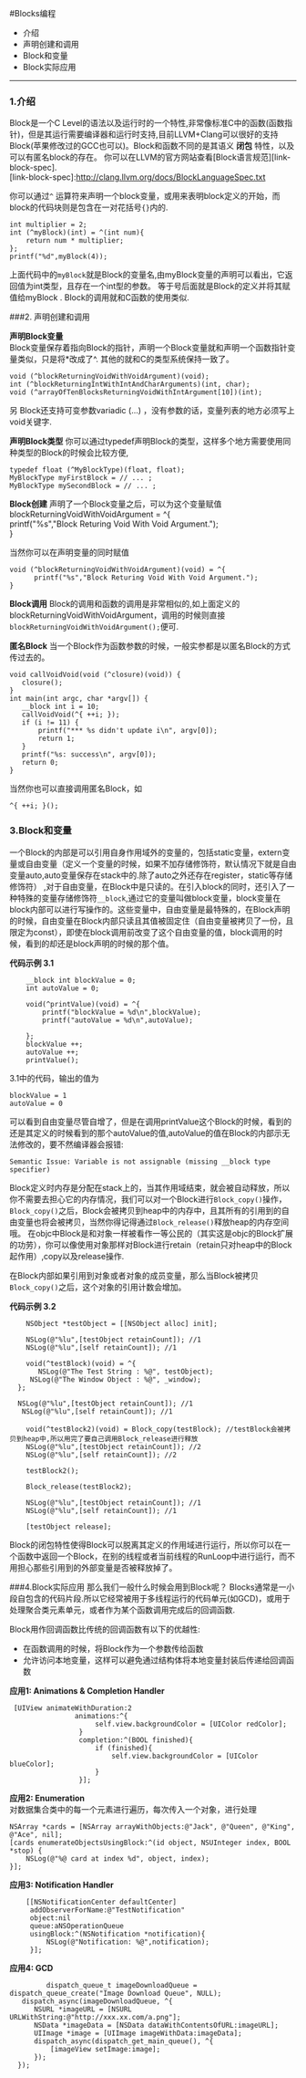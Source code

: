 #Blocks编程

* 介绍
* 声明创建和调用
* Block和变量
* Block实际应用

---

### 1.介绍
Block是一个C Level的语法以及运行时的一个特性,非常像标准C中的函数(函数指针)，但是其运行需要编译器和运行时支持,目前LLVM+Clang可以很好的支持Block(苹果修改过的GCC也可以)。Block和函数不同的是其语义 **闭包** 特性，以及可以有匿名block的存在。
你可以在LLVM的官方网站查看[Block语言规范][link-block-spec].   
[link-block-spec]:http://clang.llvm.org/docs/BlockLanguageSpec.txt

你可以通过`^` 运算符来声明一个block变量，或用来表明block定义的开始，而block的代码块则是包含在一对花括号`{}`内的.   

	int multiplier = 2;   
	int (^myBlock)(int) = ^(int num){   
	    return num * multiplier;   
	};   
	printf("%d",myBlock(4));   


上面代码中的`myBlock`就是Block的变量名,由myBlock变量的声明可以看出，它返回值为int类型，且存在一个int型的参数。
等于号后面就是Block的定义并将其赋值给myBlock .
Block的调用就和C函数的使用类似.


###2. 声明创建和调用
   
**声明Block变量**   
Block变量保存着指向Block的指针，声明一个Block变量就和声明一个函数指针变量类似，只是将*改成了^.
其他的就和C的类型系统保持一致了。

	void (^blockReturningVoidWithVoidArgument)(void);   
	int (^blockReturningIntWithIntAndCharArguments)(int, char);   
	void (^arrayOfTenBlocksReturningVoidWithIntArgument[10])(int);

另 Block还支持可变参数variadic (...) ，没有参数的话，变量列表的地方必须写上void关键字.

**声明Block类型**
你可以通过typedef声明Block的类型，这样多个地方需要使用同种类型的Block的时候会比较方便,

	typedef float (^MyBlockType)(float, float);   
	MyBlockType myFirstBlock = // ... ;   
	MyBlockType mySecondBlock = // ... ;

**Block创建**
声明了一个Block变量之后，可以为这个变量赋值   
	blockReturningVoidWithVoidArgument = ^{   
	      printf("%s","Block Returing Void With Void Argument.");   
	}

当然你可以在声明变量的同时赋值

	void (^blockReturningVoidWithVoidArgument)(void) = ^{   
	      printf("%s","Block Returing Void With Void Argument.");   
	}

**Block调用**
Block的调用和函数的调用是非常相似的,如上面定义的blockReturningVoidWithVoidArgument，调用的时候则直接
`blockReturningVoidWithVoidArgument();`便可.   

**匿名Block**
当一个Block作为函数参数的时候，一般实参都是以匿名Block的方式传过去的。

	void callVoidVoid(void (^closure)(void)) {   
	   closure();   
	}   
 	int main(int argc, char *argv[]) {   
 	   __block int i = 10;       
 	   callVoidVoid(^{ ++i; });   
	   if (i != 11) {   
	       printf("*** %s didn't update i\n", argv[0]);   
	       return 1;   
	   }   
	   printf("%s: success\n", argv[0]);   
	   return 0;   
	}

当然你也可以直接调用匿名Block，如

	^{ ++i; }();

### 3.Block和变量

一个Block的内部是可以引用自身作用域外的变量的，包括static变量，extern变量或自由变量（定义一个变量的时候，如果不加存储修饰符，默认情况下就是自由变量auto,auto变量保存在stack中的.除了auto之外还存在register，static等存储修饰符） ,对于自由变量，在Block中是只读的。在引入block的同时，还引入了一种特殊的变量存储修饰符`__block`,通过它的变量叫做block变量，block变量在block内部可以进行写操作的。这些变量中，自由变量是最特殊的，在Block声明的时候，自由变量在Block内部只读且其值被固定住（自由变量被拷贝了一份，且限定为const），即使在block调用前改变了这个自由变量的值，block调用的时候，看到的却还是block声明的时候的那个值。

**代码示例 3.1**

	    __block int blockValue = 0;
	    int autoValue = 0;
	    
	    void(^printValue)(void) = ^{
	        printf("blockValue = %d\n",blockValue);
	        printf("autoValue = %d\n",autoValue);
	
	    };
	    blockValue ++;
	    autoValue ++;
	    printValue();

3.1中的代码，输出的值为

	blockValue = 1
	autoValue = 0

可以看到自由变量尽管自增了，但是在调用printValue这个Block的时候，看到的还是其定义的时候看到的那个autoValue的值,autoValue的值在Block的内部示无法修改的，要不然编译器会报错:
	
	Semantic Issue: Variable is not assignable (missing __block type specifier)


Block定义时内存是分配在stack上的，当其作用域结束，就会被自动释放，所以你不需要去担心它的内存情况，我们可以对一个Block进行`Block_copy()`操作，`Block_copy()`之后，Block会被拷贝到heap中的内存中，且其所有的引用到的自由变量也将会被拷贝，当然你得记得通过`Block_release()`释放heap的内存空间哦。
在objc中Block是和对象一样被看作一等公民的（其实这是objc的Block扩展的功劳），你可以像使用对象那样对Block进行retain（retain只对heap中的Block起作用）,copy以及release操作.

在Block内部如果引用到对象或者对象的成员变量，那么当Block被拷贝`Block_copy()`之后，这个对象的引用计数会增加。

**代码示例 3.2**

    	NSObject *testObject = [[NSObject alloc] init];
    
    	NSLog(@"%lu",[testObject retainCount]); //1
    	NSLog(@"%lu",[self retainCount]); //1
    
    	void(^testBlock)(void) = ^{
     	   NSLog(@"The Test String : %@", testObject);
   	     NSLog(@"The Window Object : %@", _window);
  	  };
    
  	  NSLog(@"%lu",[testObject retainCount]); //1
 	   NSLog(@"%lu",[self retainCount]); //1
	    
	    void(^testBlock2)(void) = Block_copy(testBlock); //testBlock会被拷贝到heap中,所以用完了要自己调用Block_release进行释放
	    NSLog(@"%lu",[testObject retainCount]); //2
	    NSLog(@"%lu",[self retainCount]); //2
	    
	    testBlock2();
	    
	    Block_release(testBlock2);
	    
	    NSLog(@"%lu",[testObject retainCount]); //1
	    NSLog(@"%lu",[self retainCount]); //1
	    
	    [testObject release];



Block的闭包特性使得Block可以脱离其定义的作用域进行运行，所以你可以在一个函数中返回一个Block，在别的线程或者当前线程的RunLoop中进行运行，而不用担心那些引用到的外部变量是否被释放掉了。



###4.Block实际应用
那么我们一般什么时候会用到Block呢？
Blocks通常是一小段自包含的代码片段.所以它经常被用于多线程运行的代码单元(如GCD)，或用于处理聚合类元素单元，或者作为某个函数调用完成后的回调函数.

Block用作回调函数比传统的回调函数有以下的优越性:

* 在函数调用的时候，将Block作为一个参数传给函数
* 允许访问本地变量，这样可以避免通过结构体将本地变量封装后传递给回调函数

**应用1: Animations & Completion Handler** 

	 [UIView animateWithDuration:2 
  	                animations:^{
 	                     self.view.backgroundColor = [UIColor redColor];
 	                 }  
 	                 completion:^(BOOL finished){
 	                     if (finished){
 	                         self.view.backgroundColor = [UIColor blueColor];
 	                     } 
 	                 }];
 	                 
 	                 
**应用2: Enumeration**   
对数据集合类中的每一个元素进行遍历，每次传入一个对象，进行处理

	NSArray *cards = [NSArray arrayWithObjects:@"Jack", @"Queen", @"King", @"Ace", nil];
	[cards enumerateObjectsUsingBlock:^(id object, NSUInteger index, BOOL *stop) {
        NSLog(@"%@ card at index %d", object, index);
    }];
    
**应用3: Notification Handler**
    
	    [[NSNotificationCenter defaultCenter] 
	     addObserverForName:@"TestNotification" 
	     object:nil 
	     queue:aNSOperationQueue 
	     usingBlock:^(NSNotification *notification){
	         NSLog(@"Notification: %@",notification);
	     }];
	     
	     
**应用4: GCD**

	         dispatch_queue_t imageDownloadQueue = dispatch_queue_create("Image Download Queue", NULL);
 	   dispatch_async(imageDownloadQueue, ^{
  	      NSURL *imageURL = [NSURL URLWithString:@"http://xxx.xx.com/a.png"];
  	      NSData *imageData = [NSData dataWithContentsOfURL:imageURL];
  	      UIImage *image = [UIImage imageWithData:imageData];
  	      dispatch_async(dispatch_get_main_queue(), ^{
  	          [imageView setImage:image];
  	      });
  	  });     
